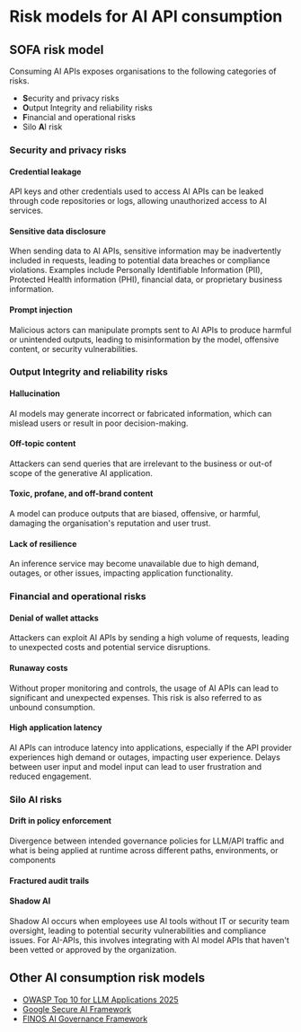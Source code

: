 
# Risk models for AI API consumption

## SOFA risk model

Consuming AI APIs exposes organisations to the following categories of risks.

- **S**ecurity and privacy risks
- **O**utput Integrity and reliability risks
- **F**inancial and operational risks
- Silo **A**I risk

### Security and privacy risks

#### Credential leakage

API keys and other credentials used to access AI APIs can be leaked through
 code repositories or logs, allowing unauthorized access
 to AI services.

#### Sensitive data disclosure

When sending data to AI APIs, sensitive information may be inadvertently
 included in requests, leading to potential data breaches or compliance
 violations. Examples include Personally Identifiable Information (PII),
 Protected Health information (PHI), financial data, or proprietary business
 information.

#### Prompt injection

Malicious actors can manipulate prompts sent to AI APIs to produce harmful or
 unintended outputs, leading to misinformation by the model, offensive content,
 or security vulnerabilities.

### Output Integrity and reliability risks

#### Hallucination

AI models may generate incorrect or fabricated information, which can mislead
 users or result in poor decision-making.

#### Off-topic content

Attackers can send queries that are irrelevant to the business
 or out-of scope of the generative AI application.

#### Toxic, profane, and off-brand content

A model can produce outputs that are biased, offensive, or harmful, damaging the
 organisation's reputation and user trust.

#### Lack of resilience

An inference service may become unavailable due to high demand, outages, or
 other issues, impacting application functionality.

### Financial and operational risks

#### Denial of wallet attacks

Attackers can exploit AI APIs by sending a high volume of requests, leading to
 unexpected costs and potential service disruptions.

#### Runaway costs

Without proper monitoring and controls, the usage of AI APIs can lead to
 significant and unexpected expenses. This risk is also referred to as unbound consumption.

#### High application latency

AI APIs can introduce latency into applications, especially if the API
 provider experiences high demand or outages, impacting user experience. Delays
 between user input and model input can lead to user frustration and reduced
 engagement.

### Silo AI risks

#### Drift in policy enforcement

Divergence between intended governance policies for LLM/API traffic and what
 is being applied at runtime across different paths, environments, or components

#### Fractured audit trails

#### Shadow AI

Shadow AI occurs when employees use AI tools without IT or security team oversight,
 leading to potential security vulnerabilities and compliance issues. For AI-APIs,
 this involves integrating with AI model APIs that haven't been vetted or
 approved by the organization.

## Other AI consumption risk models

- [OWASP Top 10 for LLM Applications 2025](https://genai.owasp.org/llm-top-10/)
- [Google Secure AI Framework](https://saif.google/secure-ai-framework/risks)
- [FINOS AI Governance Framework](https://air-governance-framework.finos.org/)
